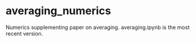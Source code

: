 # averaging_numerics
Numerics supplementing paper on averaging. averaging.ipynb is the most recent version.
